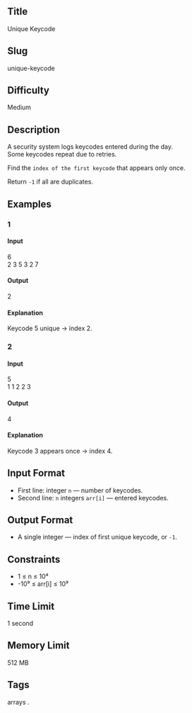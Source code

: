 ## Title

Unique Keycode

## Slug

unique-keycode

## Difficulty

Medium

## Description

A security system logs keycodes entered during the day.  
Some keycodes repeat due to retries.  

Find the `index of the first keycode` that appears only once.  

Return `-1` if all are duplicates.

## Examples

### 1

#### Input

6  
2 3 5 3 2 7

#### Output
2

#### Explanation

Keycode 5 unique → index 2.

### 2

#### Input

5  
1 1 2 2 3

#### Output
4

#### Explanation

Keycode 3 appears once → index 4.

## Input Format  

- First line: integer `n` — number of keycodes.  
- Second line: `n` integers `arr[i]` — entered keycodes.

## Output Format  

- A single integer — index of first unique keycode, or `-1`.

## Constraints  

- 1 ≤ n ≤ 10⁴  
- -10⁹ ≤ arr[i] ≤ 10⁹    

## Time Limit

1 second

## Memory Limit

512 MB

## Tags

arrays .
